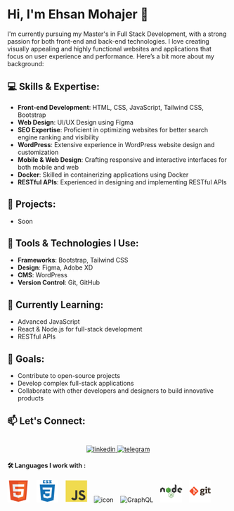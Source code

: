 # Hi, I'm Ehsan Mohajer 👋

I'm currently pursuing my Master's in Full Stack Development, with a strong passion for both front-end and back-end technologies. I love creating visually appealing and highly functional websites and applications that focus on user experience and performance. Here’s a bit more about my background:

## 💻 Skills & Expertise:
- **Front-end Development**: HTML, CSS, JavaScript, Tailwind CSS, Bootstrap
- **Web Design**: UI/UX Design using Figma
- **SEO Expertise**: Proficient in optimizing websites for better search engine ranking and visibility
- **WordPress**: Extensive experience in WordPress website design and customization
- **Mobile & Web Design**: Crafting responsive and interactive interfaces for both mobile and web
- **Docker**: Skilled in containerizing applications using Docker
- **RESTful APIs**: Experienced in designing and implementing RESTful APIs

## 🚀 Projects:
- Soon

## 🔧 Tools & Technologies I Use:
- **Frameworks**: Bootstrap, Tailwind CSS
- **Design**: Figma, Adobe XD
- **CMS**: WordPress
- **Version Control**: Git, GitHub

## 🌱 Currently Learning:
- Advanced JavaScript
- React & Node.js for full-stack development
- RESTful APIs

## 🎯 Goals:
- Contribute to open-source projects
- Develop complex full-stack applications
- Collaborate with other developers and designers to build innovative products

## 📫 Let's Connect:

<div align="center">
<br> 
<a href="https://www.linkedin.com/in/ehsan-mohajer-k/">
 <img alt="linkedin" src="https://img.shields.io/badge/LinkedIn-0077B5?style=for-the-badge&logo=linkedin&logoColor=white" />
</a>   
<a href="https://t.me/Sani_Developer">
  <img alt="telegram" src="https://img.shields.io/badge/Telegram-ffffff?style=for-the-badge&logo=Telegram&logoColor=white" />
</a>  
</div>

#### :hammer_and_wrench: Languages I work with :
<div>
  <img src="https://github.com/devicons/devicon/blob/master/icons/html5/html5-original.svg" title="HTML5" alt="HTML" width="50" height="50"/>&nbsp; &nbsp;
  <img src="https://github.com/devicons/devicon/blob/master/icons/css3/css3-plain-wordmark.svg"  title="CSS3" alt="CSS" width="50" height="50"/>&nbsp; &nbsp;
  <img src="https://github.com/devicons/devicon/blob/master/icons/javascript/javascript-original.svg" title="JavaScript" alt="JavaScript" width="50" height="50"/>&nbsp; &nbsp;
  <img src="https://techstack-generator.vercel.app/react-icon.svg" alt="icon" width="65" height="65" />&nbsp; &nbsp;
  <img src="https://techstack-generator.vercel.app/graphql-icon.svg" title="GraphQL" alt="GraphQL" width="50" height="50"/>&nbsp; &nbsp;
  <img src="https://github.com/devicons/devicon/blob/master/icons/nodejs/nodejs-original-wordmark.svg" title="NodeJS" alt="NodeJS" width="50" height="50"/>&nbsp; &nbsp;
  <img src="https://github.com/devicons/devicon/blob/master/icons/git/git-original-wordmark.svg" title="Git" **alt="Git" width="50" height="50"/>
</div>

